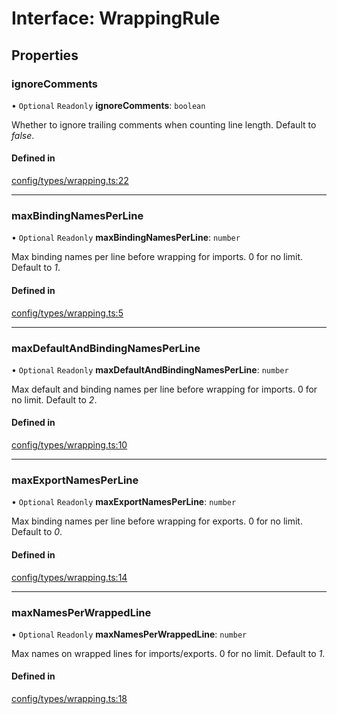 # Interface: WrappingRule

## Properties

### ignoreComments

• `Optional` `Readonly` **ignoreComments**: `boolean`

Whether to ignore trailing comments when counting line length. Default to _false_.

#### Defined in

[config/types/wrapping.ts:22](https://github.com/daidodo/format-imports/blob/6727c8e/src/lib/config/types/wrapping.ts#L22)

___

### maxBindingNamesPerLine

• `Optional` `Readonly` **maxBindingNamesPerLine**: `number`

Max binding names per line before wrapping for imports. 0 for no limit. Default to _1_.

#### Defined in

[config/types/wrapping.ts:5](https://github.com/daidodo/format-imports/blob/6727c8e/src/lib/config/types/wrapping.ts#L5)

___

### maxDefaultAndBindingNamesPerLine

• `Optional` `Readonly` **maxDefaultAndBindingNamesPerLine**: `number`

Max default and binding names per line before wrapping for imports. 0 for no limit. Default
to _2_.

#### Defined in

[config/types/wrapping.ts:10](https://github.com/daidodo/format-imports/blob/6727c8e/src/lib/config/types/wrapping.ts#L10)

___

### maxExportNamesPerLine

• `Optional` `Readonly` **maxExportNamesPerLine**: `number`

Max binding names per line before wrapping for exports. 0 for no limit. Default to _0_.

#### Defined in

[config/types/wrapping.ts:14](https://github.com/daidodo/format-imports/blob/6727c8e/src/lib/config/types/wrapping.ts#L14)

___

### maxNamesPerWrappedLine

• `Optional` `Readonly` **maxNamesPerWrappedLine**: `number`

Max names on wrapped lines for imports/exports. 0 for no limit. Default to _1_.

#### Defined in

[config/types/wrapping.ts:18](https://github.com/daidodo/format-imports/blob/6727c8e/src/lib/config/types/wrapping.ts#L18)
